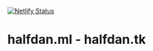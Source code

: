 [![Netlify Status](https://api.netlify.com/api/v1/badges/177e5b6d-5657-4d3a-ba85-8ed64021618f/deploy-status)](https://app.netlify.com/sites/halfdan13/deploys)
# halfdan.ml - halfdan.tk
